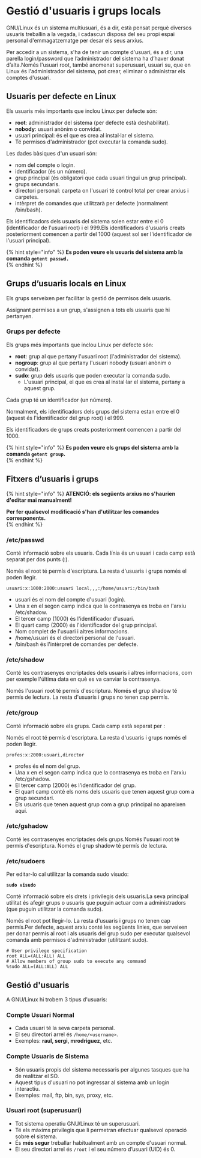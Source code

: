 # Gestió d'usuaris i grups locals

GNU/Linux és un sistema multiusuari, és a dir, està pensat perquè diversos usuaris treballin a la vegada, i cadascun disposa del seu propi espai personal d'emmagatzematge per desar els seus arxius.

Per accedir a un sistema, s'ha de tenir un compte d'usuari, és a dir, una parella login/password que l’administrador del sistema ha d’haver donat d’alta.Només l'usuari root, també anomenat superusuari, usuari su, que en Linux és l'administrador del sistema, pot crear, eliminar o administrar els comptes d'usuari.

## **Usuaris per defecte en Linux** 

Els usuaris més importants que inclou Linux per defecte són:

* **root**: administrador del sistema \(per defecte està deshabilitat\).
* **nobody**: usuari anònim o convidat.
* usuari principal: és el que es crea al instal·lar el sistema.
* Té permisos d'administrador \(pot executar la comanda sudo\).

Les dades bàsiques d'un usuari són:

* nom del compte o login.
* identificador \(és un número\).
* grup principal \(és obligatori que cada usuari tingui un grup principal\).
* grups secundaris.
* directori personal: carpeta on l'usuari té control total per crear arxius i carpetes.
* intèrpret de comandes que utilitzarà per defecte \(normalment /bin/bash\).

Els identificadors dels usuaris del sistema solen estar entre el 0 \(identificador de l'usuari root\) i el 999.Els identificadors d'usuaris creats posteriorment comencen a partir del 1000 \(aquest sol ser l'identificador de l'usuari principal\).

{% hint style="info" %}
**Es poden veure els usuaris del sistema amb la comanda `getent passwd.`**  
{% endhint %}

## **Grups d’usuaris locals en Linux** 

Els grups serveixen per facilitar la gestió de permisos dels usuaris.

Assignant permisos a un grup, s'assignen a tots els usuaris que hi pertanyen.

### Grups per defecte

Els grups més importants que inclou Linux per defecte són:

* **root**: grup al que pertany l'usuari root \(l'administrador del sistema\).
* **nogroup**: grup al que pertany l'usuari nobody \(usuari anònim o convidat\).
* **sudo**: grup dels usuaris que poden executar la comanda sudo.
  * L'usuari principal, el que es crea al instal·lar el sistema, pertany a aquest grup.

Cada grup té un identificador \(un número\).

Normalment, els identificadors dels grups del sistema estan entre el 0 \(aquest és l'identificador del grup root\) i el 999.

Els identificadors de grups creats posteriorment comencen a partir del 1000.  


{% hint style="info" %}
**Es poden veure els grups del sistema amb la comanda `getent group`.**  
{% endhint %}

## **Fitxers d’usuaris i grups** 

{% hint style="info" %}
**ATENCIÓ: els següents arxius no s'haurien d'editar mai manualment!**

**Per fer qualsevol modificació s'han d'utilitzar les comandes corresponents.**  
{% endhint %}

### **/etc/passwd**

Conté informació sobre els usuaris. Cada línia és un usuari i cada camp està separat per dos punts \(:\).

Només el root té permís d'escriptura. La resta d'usuaris i grups només el poden llegir.

`usuari:x:1000:2000:usuari local,,,:/home/usuari:/bin/bash`

* usuari és el nom del compte d'usuari \(login\).
* Una x en el segon camp indica que la contrasenya es troba en l'arxiu /etc/shadow.
* El tercer camp \(1000\) és l'identificador d'usuari.
* El quart camp \(2000\) és l'identificador del grup principal.
* Nom complet de l'usuari i altres informacions.
* /home/usuari és el directori personal de l'usuari.
* /bin/bash és l'intèrpret de comandes per defecte.



###  **/etc/shadow**

Conté les contrasenyes encriptades dels usuaris i altres informacions, com per exemple l'última data en què es va canviar la contrasenya.

Només l'usuari root té permís d'escriptura. Només el grup shadow té permís de lectura. La resta d'usuaris i grups no tenen cap permís.

### **/etc/group**

Conté informació sobre els grups. Cada camp està separat per :

Només el root té permís d'escriptura. La resta d'usuaris i grups només el poden llegir.

`profes:x:2000:usuari,director`

* profes és el  nom del grup.
* Una x en el segon camp indica que la contrasenya es troba en l'arxiu /etc/gshadow.
* El tercer camp \(2000\) és l'identificador del grup.
* El quart camp conté els noms dels usuaris que tenen aquest grup com a grup secundari.
* Els usuaris que tenen aquest grup com a grup principal no apareixen aquí.

### **/etc/gshadow**

Conté les contrasenyes encriptades dels grups.Només l'usuari root té permís d'escriptura. Només el grup shadow té permís de lectura.

### **/etc/sudoers**

Per editar-lo cal utilitzar la comanda sudo visudo:

**`sudo visudo`**

Conté informació sobre els drets i privilegis dels usuaris.La seva principal utilitat és afegir grups o usuaris que puguin actuar com a administradors \(que puguin utilitzar la comanda sudo\).

Només el root pot llegir-lo. La resta d'usuaris i grups no tenen cap permís.Per defecte, aquest arxiu conté les següents línies, que serveixen per donar permís al root i als usuaris del grup sudo per executar qualsevol comanda amb permisos d'administrador \(utilitzant sudo\).

```text
# User privilege specification
root ALL=(ALL:ALL) ALL
# Allow members of group sudo to execute any command
%sudo ALL=(ALL:ALL) ALL
```

## Gestió d'usuaris

A GNU/Linux hi trobem   3 tipus d'usuaris:

### Compte Usuari Normal 

* Cada usuari té la seva carpeta personal.
* El seu directori arrel és `/home/<username>`.
* Exemples: **raul, sergi, mrodriguez**, etc.

### Compte Usuaris de Sistema

* Són usuaris propis del sistema necessaris per algunes tasques que ha de realitzar el SO.
* Aquest tipus d'usuari no pot ingressar al sistema amb un login interactiu.
* Exemples: mail, ftp, bin, sys, proxy, etc.

### Usuari root \(superusuari\)

* Tot sistema operatiu GNU/Linux té un superusuari.
* Té els màxims privilegis que li permetran efectuar qualsevol operació sobre el sistema.
* És **més segur** treballar habitualment amb un compte  d'usuari normal.
* El seu directori arrel és `/root` i el seu número d’usuari \(UID\) és 0. 



